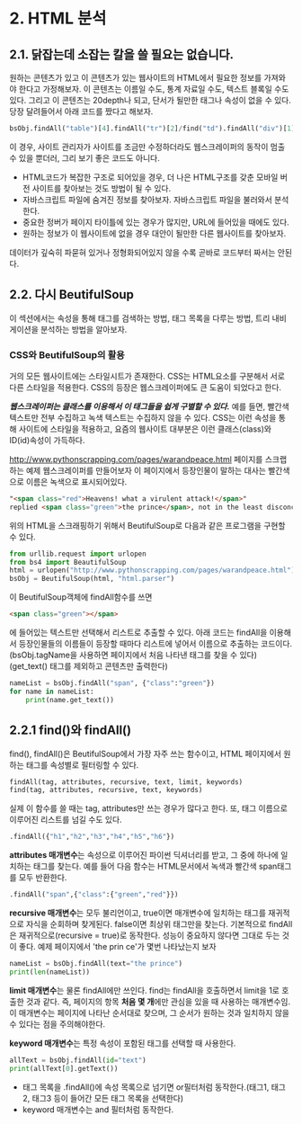 
# 2. HTML 분석

## 2.1. 닭잡는데 소잡는 칼을 쓸 필요는 없습니다.
원하는 콘텐츠가 있고 이 콘텐츠가 있는 웹사이트의 HTML에서 필요한 정보를 가져와야 한다고 가정해보자.
이 콘텐츠는 이름일 수도, 통계 자료일 수도, 텍스트 블록일 수도 있다. 그리고 이 콘텐츠는 20depth나 되고, 단서가 될만한 태그나 속성이 없을 수 있다.
당장 달려들어서 아래 코드를 짰다고 해보자.

~~~python
bsObj.findAll("table")[4].findAll("tr")[2]/find("td").findAll("div")[1].find("a")
~~~

이 경우, 사이트 관리자가 사이트를 조금만 수정하더라도 웹스크레이퍼의 동작이 멈출 수 있을 뿐더러, 그리 보기 좋은 코드도 아니다.

 - HTML코드가 복잡한 구조로 되어있을 경우, 더 나은 HTML구조를 갖춘 모바일 버전 사이트를 찾아보는 것도 방법이 될 수 있다.
 - 자바스크립트 파일에 숨겨진 정보를 찾아보자. 자바스크립트 파일을 불러와서 분석한다.
 - 중요한 정버가 페이지 타이틀에 있는 경우가 많지만, URL에 들어있을 때에도 있다.
 - 원하는 정보가 이 웹사이트에 없을 경우 대안이 될만한 다른 웹사이트를 찾아보자.
 
 데이터가 깊숙히 파묻혀 있거나 정형화되어있지 않을 수록 곧바로 코드부터 짜서는 안된다.
 

## 2.2. 다시 BeutifulSoup
이 섹션에서는 속성을 통해 태그를 검색하는 방법, 태그 목록을 다루는 방법, 트리 내비게이션을 분석하는 방법을 알아보자.

### CSS와 BeutifulSoup의 활용
거의 모든 웹사이트에는 스타일시트가 존재한다. CSS는 HTML요소를 구분해서 서로 다른 스타일을 적용한다.
CSS의 등장은 웹스크레이퍼에도 큰 도움이 되었다고 한다.

***웹스크레이퍼는 클래스를 이용해서 이 태그들을 쉽게 구별할 수 있다.***
예를 들면, 빨간색 텍스트만 전부 수집하고 녹색 텍스트는 수집하지 않을 수 있다. CSS는 이런 속성을 통해 사이트에 스타일을 적용하고, 요즘의 웹사이트 대부분은 이런 클래스(class)와 ID(id)속성이 가득하다.

http://www.pythonscrapping.com/pages/warandpeace.html 페이지를 스크랩하는 예제 웹스크레이퍼를 만들어보자
이 페이지에서 등장인물이 말하는 대사는 빨간색으로 이름은 녹색으로 표시되어있다.
~~~HTML
"<span class="red">Heavens! what a virulent attack!</span>" 
replied <span class="green">the prince</span>, not in the least disconcerted by this reception.
~~~

위의 HTML을 스크래핑하기 위해서 BeutifulSoup로 다음과 같은 프로그램을 구현할 수 있다.
~~~python
from urllib.request import urlopen
from bs4 import BeautifulSoup
html = urlopen("http://www.pythonscrapping.com/pages/warandpeace.html")
bsObj = BeutifulSoup(html, "html.parser")
~~~

이 BeutifulSoup객체에 findAll함수를 쓰면 
~~~HTML
<span class="green"></span>
~~~
에 들어있는 텍스트만 선택해서 리스트로 추출할 수 있다.
아래 코드는 findAll을 이용해서 등장인물들의 이름들이 등장할 때마다 리스트에 넣어서 이름으로 추출하는 코드이다.
(bsObj.tagName을 사용하면 페이지에서 처음 나타낸 태그를 찾을 수 있다)
(get_text() 태그를 제외하고 콘텐츠만 출력한다)
~~~python
nameList = bsObj.findAll("span", {"class":"green"})
for name in nameList:
    print(name.get_text())
~~~

## 2.2.1 find()와 findAll()
find(), findAll()은 BeutifulSoup에서 가장 자주 쓰는 함수이고, HTML 페이지에서 원하는 태그를 속성별로 필터링할 수 있다.

~~~python
findAll(tag, attributes, recursive, text, limit, keywords)
find(tag, attributes, recursive, text, keywords)
~~~

실제 이 함수를 쓸 때는 tag, attributes만 쓰는 경우가 많다고 한다. 또, 태그 이름으로 이루어진 리스트를 넘길 수도 있다.
~~~python
.findAll({"h1","h2","h3","h4","h5","h6"})
~~~

**attributes 매개변수**는 속성으로 이루어진 파이썬 딕셔너리를 받고, 그 중에 하나에 일치하는 태그를 찾는다.
예를 들어 다음 함수는 HTML문서에서 녹색과 빨간색 span태그를 모두 반환한다.
~~~python
.findAll("span",{"class":{"green","red"}})
~~~

**recursive 매개변수**는 모두 불리언이고, true이면 매개변수에 일치하는 태그를 재귀적으로 자식을 순회하며 찾게된다.
false이면 최상위 태그만을 찾는다. 기본적으로 findAll은 재귀적으로(recursive = true)로 동작한다. 성능이 중요하지 않다면 그대로 두는 것이 좋다.
예제 페이지에서 'the prin
ce'가 몇번 나타났는지 보자
~~~python
nameList = bsObj.findAll(text="the prince")
print(len(nameList))
~~~

**limit 매개변수**는 물론 findAll에만 쓰인다. find는 findAll을 호출하면서 limit을 1로 호출한 것과 같다.
즉, 페이지의 항목 **처음 몇 개**에만 관심을 있을 때 사용하는 매개변수임.
이 매개변수는 페이지에 나타난 순서대로 찾으며, 그 순서가 원하는 것과 일치하지 않을 수 있다는 점을 주의해야한다.

**keyword 매개변수**는 특정 속성이 포함된 태그를 선택할 때 사용한다.
~~~python
allText = bsObj.findAll(id="text")
print(allText[0].getText())
~~~

 - 태그 목록을 .findAll()에 속성 목록으로 넘기면 or필터처럼 동작한다.(태그1, 태그2, 태그3 등이 들어간 모든 태그 목록을 선택한다)
 - keyword 매개변수는 and 필터처럼 동작한다.


